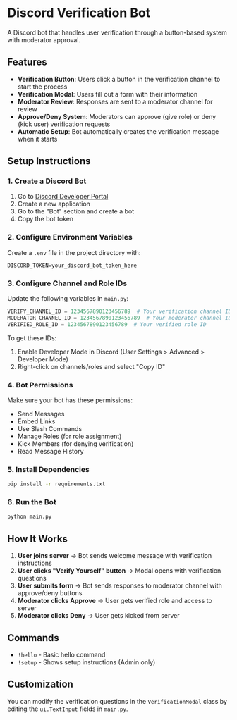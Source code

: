 # Discord Verification Bot

A Discord bot that handles user verification through a button-based system with moderator approval.

## Features

- **Verification Button**: Users click a button in the verification channel to start the process
- **Verification Modal**: Users fill out a form with their information
- **Moderator Review**: Responses are sent to a moderator channel for review
- **Approve/Deny System**: Moderators can approve (give role) or deny (kick user) verification requests
- **Automatic Setup**: Bot automatically creates the verification message when it starts

## Setup Instructions

### 1. Create a Discord Bot
1. Go to [Discord Developer Portal](https://discord.com/developers/applications)
2. Create a new application
3. Go to the "Bot" section and create a bot
4. Copy the bot token

### 2. Configure Environment Variables
Create a `.env` file in the project directory with:
```
DISCORD_TOKEN=your_discord_bot_token_here
```

### 3. Configure Channel and Role IDs
Update the following variables in `main.py`:

```python
VERIFY_CHANNEL_ID = 1234567890123456789  # Your verification channel ID
MODERATOR_CHANNEL_ID = 1234567890123456789  # Your moderator channel ID  
VERIFIED_ROLE_ID = 1234567890123456789  # Your verified role ID
```

To get these IDs:
1. Enable Developer Mode in Discord (User Settings > Advanced > Developer Mode)
2. Right-click on channels/roles and select "Copy ID"

### 4. Bot Permissions
Make sure your bot has these permissions:
- Send Messages
- Embed Links
- Use Slash Commands
- Manage Roles (for role assignment)
- Kick Members (for denying verification)
- Read Message History

### 5. Install Dependencies
```bash
pip install -r requirements.txt
```

### 6. Run the Bot
```bash
python main.py
```

## How It Works

1. **User joins server** → Bot sends welcome message with verification instructions
2. **User clicks "Verify Yourself" button** → Modal opens with verification questions
3. **User submits form** → Bot sends responses to moderator channel with approve/deny buttons
4. **Moderator clicks Approve** → User gets verified role and access to server
5. **Moderator clicks Deny** → User gets kicked from server

## Commands

- `!hello` - Basic hello command
- `!setup` - Shows setup instructions (Admin only)

## Customization

You can modify the verification questions in the `VerificationModal` class by editing the `ui.TextInput` fields in `main.py`. 